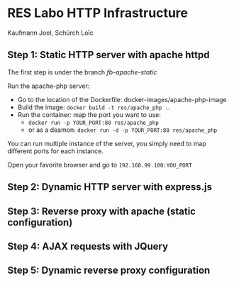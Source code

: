 # RES Labo HTTP Infrastructure

Kaufmann Joel, Schürch Loïc

## Step 1: Static HTTP server with apache httpd

The first step is under the branch *fb-apache-static*

Run the apache-php server:
* Go to the location of the Dockerfile: docker-images/apache-php-image
* Build the image: `docker build -t res/apache_php .`.
* Run the container: map the port you want to use:
  * `docker run -p YOUR_PORT:80 res/apache_php`
  * or as a deamon: `docker run -d -p YOUR_PORT:80 res/apache_php`

You can run multiple instance of the server, you simply need to map different ports for each instance.

Open your favorite browser and go to `192.168.99.100:YOU_PORT` 

## Step 2: Dynamic HTTP server with express.js

## Step 3: Reverse proxy with apache (static configuration)

## Step 4: AJAX requests with JQuery

## Step 5: Dynamic reverse proxy configuration
